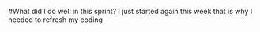 #What did I do well in this sprint?
I just started again this week that is why I needed to refresh my coding
#